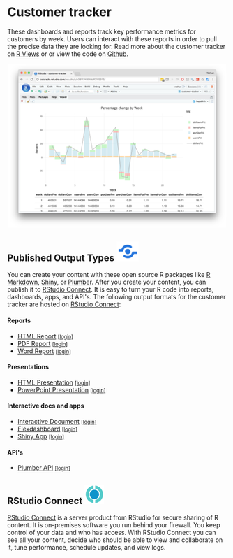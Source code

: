 # Customer tracker

These dashboards and reports track key performance metrics for customers by week. Users can interact with these reports in order to pull the precise data they are looking for. Read more about the customer tracker on [R Views](https://rviews.rstudio.com/2018/05/16/replacing-excel-reports-with-r-markdown-and-shiny/) or or view the code on [Github](https://github.com/sol-eng/customer-tracker).

<center><a href="http://colorado.rstudio.com:3939/tracker/README.html"><img src="images/tracker-rmd.png" width="500"/></a></center>


## Published Output Types <img src="images/publish.png" width="50"/>

You can create your content with these open source R packages like [R Markdown](https://rmarkdown.rstudio.com/), [Shiny](http://shiny.rstudio.com/), or [Plumber](https://www.rplumber.io/). After you create your content, you can publish it to [RStudio Connect](https://beta.rstudioconnect.com/connect/). It is easy to turn your R code into reports, dashboards, apps, and API's. The following output formats for the customer tracker are hosted on [RStudio Connect](https://beta.rstudioconnect.com/connect/):

#### Reports

* [HTML Report](http://colorado.rstudio.com/rsc/tracker-report/tracker-report.html) <small>[[login]](http://colorado.rstudio.com:3939/connect/#/apps/1095/access)</small>
* [PDF Report](http://colorado.rstudio.com:3939/content/1109/tracker-pdf.pdf) <small>[[login]](http://colorado.rstudio.com:3939/connect/#/apps/1109/access) </small>
* [Word Report](http://colorado.rstudio.com:3939/content/1247/vcoWkF5eS/) <small>[[login]](http://colorado.rstudio.com:3939/connect/#/apps/1247/access/1432) </small>

#### Presentations

* [HTML Presentation](http://colorado.rstudio.com:3939/content/1110/tracker-ioslides.html) <small>[[login]](http://colorado.rstudio.com:3939/connect/#/apps/1110/access/1229)</small>
* [PowerPoint Presentation](http://colorado.rstudio.com:3939/content/1246/vMEHUS5Ks/) <small>[[login]](http://colorado.rstudio.com:3939/connect/#/apps/1246/access/1429)</small>

#### Interactive docs and apps

* [Interactive Document](http://colorado.rstudio.com:3939/content/1121/) <small>[[login]](http://colorado.rstudio.com:3939/connect/#/apps/1121/access)</small>
* [Flexdashboard](http://colorado.rstudio.com:3939/content/1094/) <small>[[login]](http://colorado.rstudio.com:3939/connect/#/apps/1094/access)</small>
* [Shiny App](http://colorado.rstudio.com:3939/content/1120/) <small>[[login]](http://colorado.rstudio.com:3939/connect/#/apps/1120)</small>

#### API's

* [Plumber API](http://colorado.rstudio.com:3939/content/1117/) <small>[[login]](http://colorado.rstudio.com:3939/connect/#/apps/1117/access)</small>

## RStudio Connect <img src="images/rsc-logo.png" width="45"/>

[RStudio Connect](https://beta.rstudioconnect.com/connect/) is a server product from RStudio for secure sharing of R content. It is on-premises software you run behind your firewall. You keep control of your data and who has access. With RStudio Connect you can see all your content, decide who should be able to view and collaborate on it, tune performance, schedule updates, and view logs.

